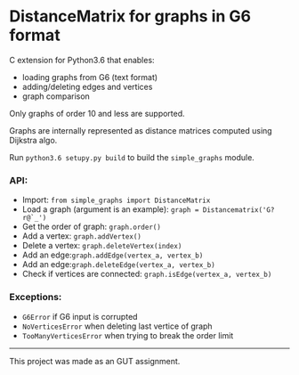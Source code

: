 # DistanceMatrix for graphs in G6 format

C extension for Python3.6 that enables:
- loading graphs from G6 (text format)
- adding/deleting edges and vertices
- graph comparison

Only graphs of order 10 and less are supported.

Graphs are internally represented as distance matrices computed using Dijkstra algo.

 Run ```python3.6 setupy.py build``` to build the ```simple_graphs``` module.

### API:
- Import: ```from simple_graphs import DistanceMatrix``` 
- Load a graph (argument is an example): ```graph = Distancematrix('G?r@`_')```
- Get the order of graph: ```graph.order()```
- Add a vertex: ```graph.addVertex()```
- Delete a vertex: ```graph.deleteVertex(index)```
- Add an edge:```graph.addEdge(vertex_a, vertex_b)```
- Add an edge:```graph.deleteEdge(vertex_a, vertex_b)```
- Check if vertices are connected: ```graph.isEdge(vertex_a, vertex_b)```

### Exceptions:
 - ```G6Error``` if G6 input is corrupted
 - ```NoVerticesError``` when deleting last vertice of graph
 - ```TooManyVerticesError``` when trying to break the order limit
 

 ---
 This project was made as an GUT assignment.
 
